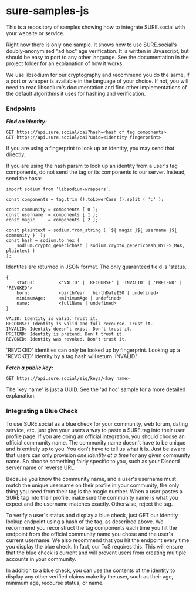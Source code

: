 # sure-samples-js

This is a repository of samples showing how to integrate SURE.social with your website or service.

Right now there is only one sample. It shows how to use SURE.social's doubly-anonymized "ad hoc" age verification. It is written in Javascript, but should be easy to port to any other language. See the documentation in the project folder for an explanation of how it works.

We use libsodium for our cryptography and recommend you do the same, if a port or wrapper is available in the language of your choice. If not, you will need to reac libsodium's documentation and find other implementations of the default algorithms it uses for hashing and verification.


### Endpoints

***Find an identity:***

```
GET https://api.sure.social/oai?hash=<hash of tag components>
GET https://api.sure.social/oai?uuid=<identity fingerprint>
```

If you are using a fingerprint to look up an identity, you may send that directly.

If you are using the hash param to look up an identity from a user's tag components, do not send the tag or its components to our server. Instead, send the hash:

```
import sodium from 'libsodium-wrappers';

const components = tag.trim ().toLowerCase ().split ( ':' );

const community = components [ 0 ];
const username  = components [ 1 ];
const magic     = components [ 2 ];

const plaintext = sodium.from_string ( `${ magic }${ username }${ community }` );
const hash = sodium.to_hex (
    sodium.crypto_generichash ( sodium.crypto_generichash_BYTES_MAX, plaintext )
);
```

Identites are returned in JSON format. The only guaranteed field is 'status.'

```
{
    status:         <'VALID' | 'RECOURSE' | 'INVALID' | 'PRETEND' | 'REVOKED'>
    born:           <birthYear | birthDateISO | undefined>
    minimumAge:     <minimumAge | undefined>
    name:           <fullName | undefined>
}

VALID: Identity is valid. Trust it.
RECOURSE: Identity is valid and full recourse. Trust it.
INVALID: Identity doesn't exist. Don't trust it.
PRETEND: Identity is pretend. Don't trust it.
REVOKED: Identity was revoked. Don't trust it.
```

'REVOKED' identities can only be looked up by fingerprint. Looking up a 'REVOKED' identity by a tag hash will return 'INVALID.'

***Fetch a public key:***

```
GET https://api.sure.social/sig/keys/<key name>
```

The 'key name' is just a UUID. See the 'ad hoc' sample for a more detailed explanation.

### Integrating a Blue Check

To use SURE.social as a blue check for your community, web forum, dating service, etc. just give your users a way to paste a SURE.tag into their user profile page. If you are doing an official integration, you should choose an official community name. The community name doesn't have to be unique and is entirely up to you. You don't have to tell us what it is. Just be aware that users can only provision *one identity at a time* for any given community name. So choose something fairly specific to you, such as your Discord server name or reverse URL.

Because you know the community name, and a user's username must match the unique username on their profile in your community, the only thing you need from their tag is the magic number. When a user pastes a SURE tag into their profile, make sure the community name is what you expect and the username matches exactly. Otherwise, reject the tag.

To verify a user's status and display a blue check, just GET our identity lookup endpoint using a hash of the tag, as described above. We recommend you reconstruct the tag components each time you hit the endpoint from the official community name you chose and the user's current username. We also recommend that you hit the endpoint every time you display the blue check. In fact, our ToS requires this. This will ensure that the blue check is current and will prevent users from creating multiple accounts in your community.

In addition to a blue check, you can use the contents of the identity to display any other verified claims make by the user, such as their age, minimum age, recourse status, or name.

